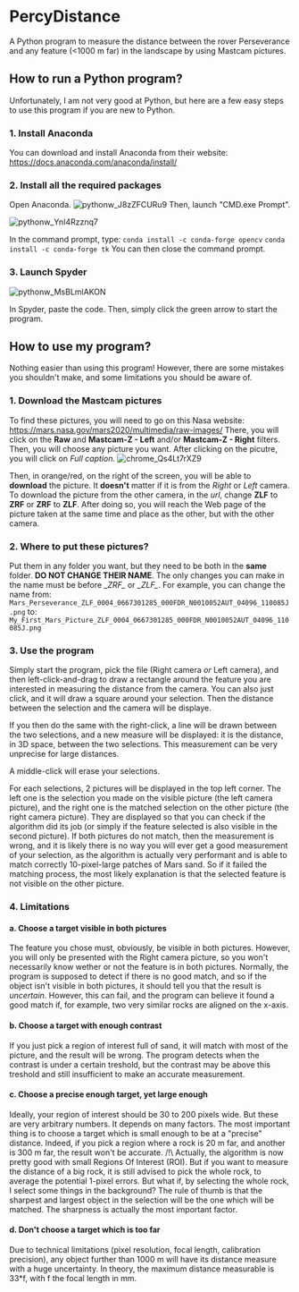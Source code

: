 # PercyDistance
A Python program to measure the distance between the rover Perseverance and any feature (&lt;1000 m far) in the landscape by using Mastcam pictures.

## How to run a Python program?
Unfortunately, I am not very good at Python, but here are a few easy steps to use this program if you are new to Python.

### 1. Install Anaconda
You can download and install Anaconda from their website: https://docs.anaconda.com/anaconda/install/

### 2. Install all the required packages
Open Anaconda.
![pythonw_J8zZFCURu9](https://user-images.githubusercontent.com/70653697/110837495-97058900-82a1-11eb-8053-317fa52f5a12.png)
Then, launch "CMD.exe Prompt".

![pythonw_YnI4Rzznq7](https://user-images.githubusercontent.com/70653697/110837593-b7354800-82a1-11eb-9682-c81fcbab3cca.png)

In the command prompt, type:
`conda install -c conda-forge opencv`
`conda install -c conda-forge tk`
You can then close the command prompt.

### 3. Launch Spyder

![pythonw_MsBLmlAKON](https://user-images.githubusercontent.com/70653697/110838150-683be280-82a2-11eb-9e15-4a0f18fb2fc7.png)

In Spyder, paste the code. Then, simply click the green arrow to start the program.

## How to use my program?
Nothing easier than using this program! However, there are some mistakes you shouldn't make, and some limitations you should be aware of.

### 1. Download the Mastcam pictures
To find these pictures, you will need to go on this Nasa website: https://mars.nasa.gov/mars2020/multimedia/raw-images/
There, you will click on the **Raw** and **Mastcam-Z - Left** and/or **Mastcam-Z - Right** filters. Then, you will choose any picture you want. After clicking on the picutre, you will click on *Full caption*.
![chrome_Qs4Lt7rXZ9](https://user-images.githubusercontent.com/70653697/110838904-4abb4880-82a3-11eb-9e57-40818f88c43a.png)

Then, in orange/red, on the right of the screen, you will be able to **download** the picture. It **doesn't** matter if it is from the *Right* or *Left* camera. To download the picture from the other camera, in the *url*, change **ZLF** to **ZRF** or **ZRF** to **ZLF**.
After doing so, you will reach the Web page of the picture taken at the same time and place as the other, but with the other camera.

### 2. Where to put these pictures?
Put them in any folder you want, but they need to be both in the **same** folder. **DO NOT CHANGE THEIR NAME**. The only changes you can make in the name must be before *\_ZRF\_* or *\_ZLF\_*.
For example, you can change the name from:
`Mars_Perseverance_ZLF_0004_0667301285_000FDR_N0010052AUT_04096_110085J.png`
to:
`My_First_Mars_Picture_ZLF_0004_0667301285_000FDR_N0010052AUT_04096_110085J.png`

### 3. Use the program
Simply start the program, pick the file (Right camera *or* Left camera), and then left-click-and-drag to draw a rectangle around the feature you are interested in measuring the distance from the camera. You can also just click, and it will draw a square around your selection. Then the distance between the selection and the camera will be displaye.

If you then do the same with the right-click, a line will be drawn between the two selections, and a new measure will be displayed: it is the distance, in 3D space, between the two selections. This measurement can be very unprecise for large distances.

A middle-click will erase your selections.

For each selections, 2 pictures will be displayed in the top left corner. The left one is the selection you made on the visible picture (the left camera picture), and the right one is the matched selection on the other picture (the right camera picture). They are displayed so that you can check if the algorithm did its job (or simply if the feature selected is also visible in the second picture). If both pictures do not match, then the measurement is wrong, and it is likely there is no way you will ever get a good measurement of your selection, as the algorithm is actually very performant and is able to match correctly 10-pixel-large patches of Mars sand. So if it failed the matching process, the most likely explanation is that the selected feature is not visible on the other picture.

### 4. Limitations
#### a. Choose a target visible in both pictures
The feature you chose must, obviously, be visible in both pictures. However, you will only be presented with the Right camera picture, so you won't necessarily know wether or not the feature is in both pictures. Normally, the program is supposed to detect if there is no good match, and so if the object isn't visible in both pictures, it should tell you that the result is *uncertain*. However, this can fail, and the program can believe it found a good match if, for example, two very similar rocks are aligned on the x-axis.
#### b. Choose a target with enough contrast
If you just pick a region of interest full of sand, it will match with most of the picture, and the result will be wrong. The program detects when the contrast is under a certain treshold, but the contrast may be above this treshold and still insufficient to make an accurate measurement.
#### c. Choose a precise enough target, yet large enough
Ideally, your region of interest should be 30 to 200 pixels wide. But these are very arbitrary numbers. It depends on many factors. The most important thing is to choose a target which is small enough to be at a "precise" distance. Indeed, if you pick a region where a rock is 20 m far, and another is 300 m far, the result won't be accurate.
/!\ Actually, the algorithm is now pretty good with small Regions Of Interest (ROI). But if you want to measure the distance of a big rock, it is still advised to pick the whole rock, to average the potential 1-pixel errors.
But what if, by selecting the whole rock, I select some things in the background?
The rule of thumb is that the sharpest and largest object in the selection will be the one which will be matched. The sharpness is actually the most important factor.
#### d. Don't choose a target which is too far
Due to technical limitations (pixel resolution, focal length, calibration precision), any object further than 1000 m will have its distance measure with a huge uncertainty. In theory, the maximum distance measurable is 33\*f, with f the focal length in mm.
